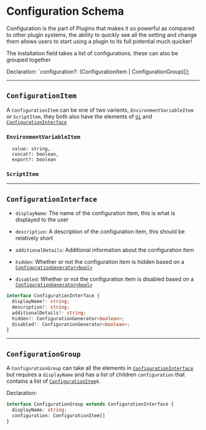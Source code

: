 # Configuration Schema

Configuration is the part of Plugins that makes it so powerful as compared to
other plugin systems, the ability to quickly see all the setting and change
them allows users to start using a plugin to its full potential much quicker!

The installation field takes a list of configurations, these can also be grouped
together

Declaration: `configuration?: (ConfigurationItem | ConfigurationGroup)[];

---

## `ConfigurationItem`

A `ConfigurationItem` can be one of two varients, `EnvironmentVariableItem` or 
`ScriptItem`, they both also have the elements of [`Ui`](#ui) and
[`ConfigurationInterface`](#configurationinterface)

### `EnvironmentVariableItem`


      value: string,
      concat?: boolean,
      export?: boolean
 

### `ScriptItem`


---

## `ConfigurationInterface`

- `displayName`: The name of the configuration item, this is what is displayed
  to the user

- `description`: A description of the configuration item, this should be relatively short

- `additionalDetails`: Additional information about the configuration item

- `hidden`: Whether or not the configuration item is hidden based on a [`ConfigurationGenerator<bool>`](#configurationgenerator)

- `disabled`: Whether or not the configuration item is disabled based on a [`ConfigurationGenerator<bool>`](#configurationgenerator)

```typescript
interface ConfigurationInterface {
  displayName?: string;
  description?: string;
  additionalDetails?: string;
  hidden?: ConfigurationGenerator<boolean>;
  disabled?: ConfigurationGenerator<boolean>;
}
```

---

## `ConfigurationGroup`

A `ConfigurationGroup` can take all the elements in
[`ConfigurationInterface`](#configurationinterface) but requires a 
`displayName` and has a list of children `configuration` that contains a list of
[`ConfigurationItem`](#configurationitem)s.

Declaration:

```typescript
interface ConfigurationGroup extends ConfigurationInterface {
  displayName: string;
  configuration: ConfigurationItem[]
}
```
